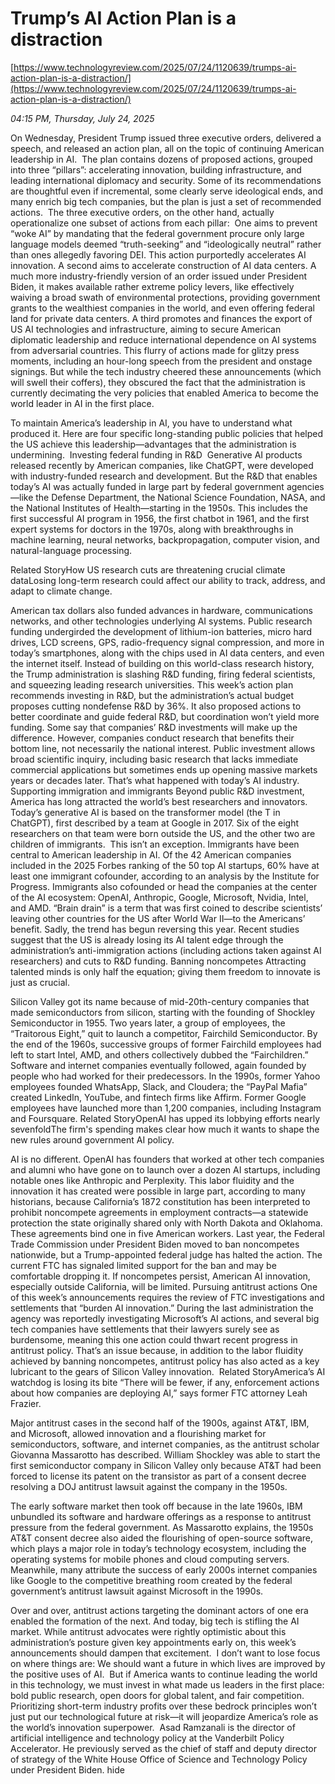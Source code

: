# Trump’s AI Action Plan is a distraction

[https://www.technologyreview.com/2025/07/24/1120639/trumps-ai-action-plan-is-a-distraction/](https://www.technologyreview.com/2025/07/24/1120639/trumps-ai-action-plan-is-a-distraction/)

*04:15 PM, Thursday, July 24, 2025*

On Wednesday, President Trump issued three executive orders, delivered a speech, and released an action plan, all on the topic of continuing American leadership in AI.  The plan contains dozens of proposed actions, grouped into three “pillars”: accelerating innovation, building infrastructure, and leading international diplomacy and security. Some of its recommendations are thoughtful even if incremental, some clearly serve ideological ends, and many enrich big tech companies, but the plan is just a set of recommended actions.   The three executive orders, on the other hand, actually operationalize one subset of actions from each pillar:   One aims to prevent “woke AI” by mandating that the federal government procure only large language models deemed “truth-seeking” and “ideologically neutral” rather than ones allegedly favoring DEI. This action purportedly accelerates AI innovation. A second aims to accelerate construction of AI data centers. A much more industry-friendly version of an order issued under President Biden, it makes available rather extreme policy levers, like effectively waiving a broad swath of environmental protections, providing government grants to the wealthiest companies in the world, and even offering federal land for private data centers. A third promotes and finances the export of US AI technologies and infrastructure, aiming to secure American diplomatic leadership and reduce international dependence on AI systems from adversarial countries.  This flurry of actions made for glitzy press moments, including an hour-long speech from the president and onstage signings. But while the tech industry cheered these announcements (which will swell their coffers), they obscured the fact that the administration is currently decimating the very policies that enabled America to become the world leader in AI in the first place.

To maintain America’s leadership in AI, you have to understand what produced it. Here are four specific long-standing public policies that helped the US achieve this leadership—advantages that the administration is undermining.  Investing federal funding in R&D  Generative AI products released recently by American companies, like ChatGPT, were developed with industry-funded research and development. But the R&D that enables today’s AI was actually funded in large part by federal government agencies—like the Defense Department, the National Science Foundation, NASA, and the National Institutes of Health—starting in the 1950s. This includes the first successful AI program in 1956, the first chatbot in 1961, and the first expert systems for doctors in the 1970s, along with breakthroughs in machine learning, neural networks, backpropagation, computer vision, and natural-language processing.

Related StoryHow US research cuts are threatening crucial climate dataLosing long-term research could affect our ability to track, address, and adapt to climate change.

American tax dollars also funded advances in hardware, communications networks, and other technologies underlying AI systems. Public research funding undergirded the development of lithium-ion batteries, micro hard drives, LCD screens, GPS, radio-frequency signal compression, and more in today’s smartphones, along with the chips used in AI data centers, and even the internet itself. Instead of building on this world-class research history, the Trump administration is slashing R&D funding, firing federal scientists, and squeezing leading research universities. This week’s action plan recommends investing in R&D, but the administration’s actual budget proposes cutting nondefense R&D by 36%. It also proposed actions to better coordinate and guide federal R&D, but coordination won’t yield more funding. Some say that companies’ R&D investments will make up the difference. However, companies conduct research that benefits their bottom line, not necessarily the national interest. Public investment allows broad scientific inquiry, including basic research that lacks immediate commercial applications but sometimes ends up opening massive markets years or decades later. That’s what happened with today’s AI industry. Supporting immigration and immigrants Beyond public R&D investment, America has long attracted the world’s best researchers and innovators.  Today’s generative AI is based on the transformer model (the T in ChatGPT), first described by a team at Google in 2017. Six of the eight researchers on that team were born outside the US, and the other two are children of immigrants.  This isn’t an exception. Immigrants have been central to American leadership in AI. Of the 42 American companies included in the 2025 Forbes ranking of the 50 top AI startups, 60% have at least one immigrant cofounder, according to an analysis by the Institute for Progress. Immigrants also cofounded or head the companies at the center of the AI ecosystem: OpenAI, Anthropic, Google, Microsoft, Nvidia, Intel, and AMD. “Brain drain” is a term that was first coined to describe scientists’ leaving other countries for the US after World War II—to the Americans’ benefit. Sadly, the trend has begun reversing this year. Recent studies suggest that the US is already losing its AI talent edge through the administration’s anti-immigration actions (including actions taken against AI researchers) and cuts to R&D funding. Banning noncompetes Attracting talented minds is only half the equation; giving them freedom to innovate is just as crucial.

Silicon Valley got its name because of mid-20th-century companies that made semiconductors from silicon, starting with the founding of Shockley Semiconductor in 1955. Two years later, a group of employees, the “Traitorous Eight,” quit to launch a competitor, Fairchild Semiconductor. By the end of the 1960s, successive groups of former Fairchild employees had left to start Intel, AMD, and others collectively dubbed the “Fairchildren.”  Software and internet companies eventually followed, again founded by people who had worked for their predecessors. In the 1990s, former Yahoo employees founded WhatsApp, Slack, and Cloudera; the “PayPal Mafia” created LinkedIn, YouTube, and fintech firms like Affirm. Former Google employees have launched more than 1,200 companies, including Instagram and Foursquare. Related StoryOpenAI has upped its lobbying efforts nearly sevenfoldThe firm's spending makes clear how much it wants to shape the new rules around government AI policy.

AI is no different. OpenAI has founders that worked at other tech companies and alumni who have gone on to launch over a dozen AI startups, including notable ones like Anthropic and Perplexity. This labor fluidity and the innovation it has created were possible in large part, according to many historians, because California’s 1872 constitution has been interpreted to prohibit noncompete agreements in employment contracts—a statewide protection the state originally shared only with North Dakota and Oklahoma. These agreements bind one in five American workers.  Last year, the Federal Trade Commission under President Biden moved to ban noncompetes nationwide, but a Trump-appointed federal judge has halted the action. The current FTC has signaled limited support for the ban and may be comfortable dropping it. If noncompetes persist, American AI innovation, especially outside California, will be limited. Pursuing antitrust actions One of this week’s announcements requires the review of FTC investigations and settlements that “burden AI innovation.” During the last administration the agency was reportedly investigating Microsoft’s AI actions, and several big tech companies have settlements that their lawyers surely see as burdensome, meaning this one action could thwart recent progress in antitrust policy. That’s an issue because, in addition to the labor fluidity achieved by banning noncompetes, antitrust policy has also acted as a key lubricant to the gears of Silicon Valley innovation.  Related StoryAmerica’s AI watchdog is losing its bite “There will be fewer, if any, enforcement actions about how companies are deploying AI,” says former FTC attorney Leah Frazier.

Major antitrust cases in the second half of the 1900s, against AT&T, IBM, and Microsoft, allowed innovation and a flourishing market for semiconductors, software, and internet companies, as the antitrust scholar Giovanna Massarotto has described. William Shockley was able to start the first semiconductor company in Silicon Valley only because AT&T had been forced to license its patent on the transistor as part of a consent decree resolving a DOJ antitrust lawsuit against the company in the 1950s.

The early software market then took off because in the late 1960s, IBM unbundled its software and hardware offerings as a response to antitrust pressure from the federal government. As Massarotto explains, the 1950s AT&T consent decree also aided the flourishing of open-source software, which plays a major role in today’s technology ecosystem, including the operating systems for mobile phones and cloud computing servers. Meanwhile, many attribute the success of early 2000s internet companies like Google to the competitive breathing room created by the federal government’s antitrust lawsuit against Microsoft in the 1990s.

Over and over, antitrust actions targeting the dominant actors of one era enabled the formation of the next. And today, big tech is stifling the AI market. While antitrust advocates were rightly optimistic about this administration’s posture given key appointments early on, this week’s announcements should dampen that excitement.  I don’t want to lose focus on where things are: We should want a future in which lives are improved by the positive uses of AI.  But if America wants to continue leading the world in this technology, we must invest in what made us leaders in the first place: bold public research, open doors for global talent, and fair competition.  Prioritizing short-term industry profits over these bedrock principles won’t just put our technological future at risk—it will jeopardize America’s role as the world’s innovation superpower.  Asad Ramzanali is the director of artificial intelligence and technology policy at the Vanderbilt Policy Accelerator. He previously served as the chief of staff and deputy director of strategy of the White House Office of Science and Technology Policy under President Biden. hide

